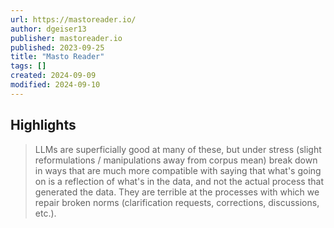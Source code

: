 ```yaml
---
url: https://mastoreader.io/
author: dgeiser13
publisher: mastoreader.io
published: 2023-09-25
title: "Masto Reader"
tags: []
created: 2024-09-09
modified: 2024-09-10
---
```


## Highlights

> LLMs are superficially good at many of these, but under stress (slight reformulations / manipulations away from corpus mean) break down in ways that are much more compatible with saying that what's going on is a reflection of what's in the data, and not the actual process that generated the data. They are terrible at the processes with which we repair broken norms (clarification requests, corrections, discussions, etc.).

